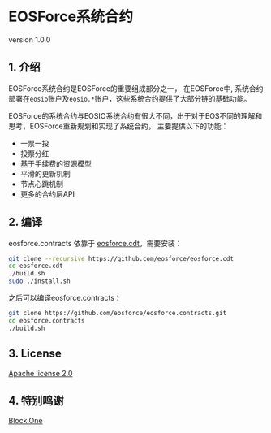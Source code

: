 # EOSForce系统合约

version 1.0.0

## 1. 介绍

EOSForce系统合约是EOSForce的重要组成部分之一，
在EOSForce中, 系统合约部署在`eosio`账户及`eosio.*`账户，这些系统合约提供了大部分链的基础功能。

EOSForce的系统合约与EOSIO系统合约有很大不同，出于对于EOS不同的理解和思考，EOSForce重新规划和实现了系统合约，
主要提供以下的功能：

- 一票一投
- 投票分红
- 基于手续费的资源模型
- 平滑的更新机制
- 节点心跳机制
- 更多的合约层API

## 2. 编译

eosforce.contracts 依靠于 [eosforce.cdt](https://github.com/eosforce/eosforce.cdt)，需要安装：

```bash
git clone --recursive https://github.com/eosforce/eosforce.cdt
cd eosforce.cdt
./build.sh
sudo ./install.sh
```

之后可以编译eosforce.contracts：

```bash
git clone https://github.com/eosforce/eosforce.contracts.git
cd eosforce.contracts
./build.sh
```

## 3. License

[Apache license 2.0](https://github.com/eosforce/eosforce.contracts/blob/master/LICENSE)

## 4. 特别鸣谢

[Block.One](https://block.one/)
